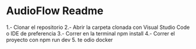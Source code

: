 # AudioFlow Readme
1.- Clonar el repositorio
2.- Abrir la carpeta clonada con Visual Studio Code o IDE de preferencia
3.- Correr en la terminal npm install
4.- Correr el proyecto con npm run dev
5. te odio docker
